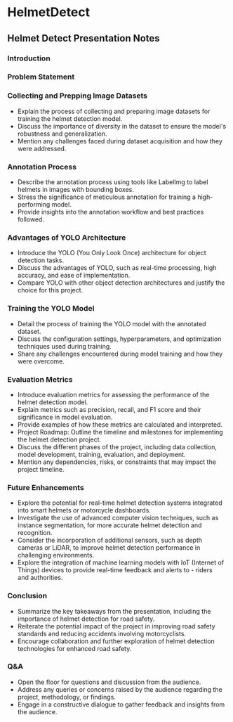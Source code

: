 # HelmetDetect
## Helmet Detect Presentation Notes

### Introduction

### Problem Statement

### Collecting and Prepping Image Datasets
- Explain the process of collecting and preparing image datasets for training the helmet detection model.
- Discuss the importance of diversity in the dataset to ensure the model's robustness and generalization.
- Mention any challenges faced during dataset acquisition and how they were addressed.

### Annotation Process
- Describe the annotation process using tools like LabelImg to label helmets in images with bounding boxes.
- Stress the significance of meticulous annotation for training a high-performing model.
- Provide insights into the annotation workflow and best practices followed.

### Advantages of YOLO Architecture
- Introduce the YOLO (You Only Look Once) architecture for object detection tasks.
- Discuss the advantages of YOLO, such as real-time processing, high accuracy, and ease of implementation.
- Compare YOLO with other object detection architectures and justify the choice for this project.

### Training the YOLO Model
- Detail the process of training the YOLO model with the annotated dataset.
- Discuss the configuration settings, hyperparameters, and optimization techniques used during training.
- Share any challenges encountered during model training and how they were overcome.


### Evaluation Metrics
- Introduce evaluation metrics for assessing the performance of the helmet detection model.
- Explain metrics such as precision, recall, and F1 score and their significance in model evaluation.
- Provide examples of how these metrics are calculated and interpreted.
- Project Roadmap:
Outline the timeline and milestones for implementing the helmet detection project.
- Discuss the different phases of the project, including data collection, model development, training, evaluation, and deployment.
- Mention any dependencies, risks, or constraints that may impact the project timeline.


### Future Enhancements
- Explore the potential for real-time helmet detection systems integrated into smart helmets or motorcycle dashboards.
- Investigate the use of advanced computer vision techniques, such as instance segmentation, for more accurate helmet detection and recognition.
- Consider the incorporation of additional sensors, such as depth cameras or LiDAR, to improve helmet detection performance in challenging environments.
- Explore the integration of machine learning models with IoT (Internet of Things) devices to provide real-time feedback and alerts to - riders and authorities.

### Conclusion
- Summarize the key takeaways from the presentation, including the importance of helmet detection for road safety.
- Reiterate the potential impact of the project in improving road safety standards and reducing accidents involving motorcyclists.
- Encourage collaboration and further exploration of helmet detection technologies for enhanced road safety.

### Q&A
- Open the floor for questions and discussion from the audience.
- Address any queries or concerns raised by the audience regarding the project, methodology, or findings.
- Engage in a constructive dialogue to gather feedback and insights from the audience.